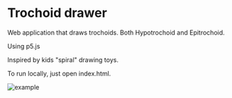 # Trochoid drawer

Web application that draws trochoids. Both Hypotrochoid and Epitrochoid.

Using p5.js

Inspired by kids "spiral" drawing toys.

To run locally, just open index.html.

![example](https://github.com/user-attachments/assets/5a64d4ef-3fad-465a-af00-970d0c0f8b60)
